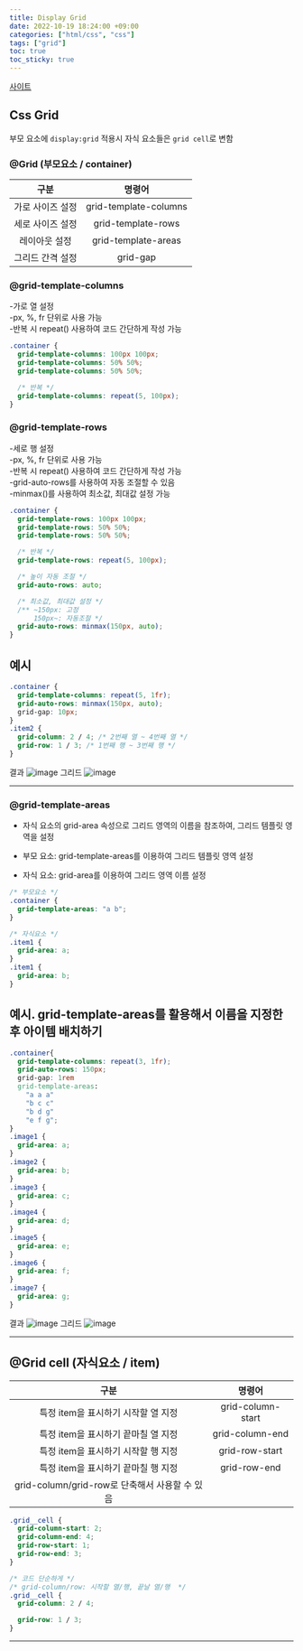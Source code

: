 ```yaml
---
title: Display Grid
date: 2022-10-19 18:24:00 +09:00
categories: ["html/css", "css"]
tags: ["grid"]
toc: true
toc_sticky: true
---
```


[사이트](https://hyemin12.github.io/css-grid/)

## Css Grid

부모 요소에 `display:grid` 적용시 자식 요소들은 `grid cell`로 변함

### @Grid (부모요소 / container)

|       구분       |        명령어         |
| :--------------: | :-------------------: |
| 가로 사이즈 설정 | grid-template-columns |
| 세로 사이즈 설정 |  grid-template-rows   |
|  레이아웃 설정   |  grid-template-areas  |
| 그리드 간격 설정 |       grid-gap        |

### @grid-template-columns

-가로 열 설정  
-px, %, fr 단위로 사용 가능  
-반복 시 repeat() 사용하여 코드 간단하게 작성 가능

```css
.container {
  grid-template-columns: 100px 100px;
  grid-template-columns: 50% 50%;
  grid-template-columns: 50% 50%;

  /* 반복 */
  grid-template-columns: repeat(5, 100px);
}
```

### @grid-template-rows

-세로 행 설정  
-px, %, fr 단위로 사용 가능  
-반복 시 repeat() 사용하여 코드 간단하게 작성 가능  
-grid-auto-rows를 사용하여 자동 조절할 수 있음  
-minmax()를 사용하여 최소값, 최대값 설정 가능

```css
.container {
  grid-template-rows: 100px 100px;
  grid-template-rows: 50% 50%;
  grid-template-rows: 50% 50%;

  /* 반복 */
  grid-template-rows: repeat(5, 100px);

  /* 높이 자동 조절 */
  grid-auto-rows: auto;

  /* 최소값, 최대값 설정 */
  /** ~150px: 고정
      150px~: 자동조절 */
  grid-auto-rows: minmax(150px, auto);
}
```

## 예시

```css
.container {
  grid-template-columns: repeat(5, 1fr);
  grid-auto-rows: minmax(150px, auto);
  grid-gap: 10px;
}
.item2 {
  grid-column: 2 / 4; /* 2번째 열 ~ 4번째 열 */
  grid-row: 1 / 3; /* 1번째 행 ~ 3번째 행 */
}
```

결과
![image](https://github.com/hyemin12/vanilla-starbucks-app/assets/66300732/79d8203f-1c5e-49cb-88cd-c5d996c2dfb6)
그리드
![image](https://github.com/hyemin12/vanilla-starbucks-app/assets/66300732/0f90fd3b-17e2-40b2-bbf0-8943b2088f0e)

---

### @grid-template-areas

- 자식 요소의 grid-area 속성으로 그리드 영역의 이름을 참조하여, 그리드 템플릿 영역을 설정

- 부모 요소: grid-template-areas를 이용하여 그리드 템플릿 영역 설정
- 자식 요소: grid-area를 이용하여 그리드 영역 이름 설정

```css
/* 부모요소 */
.container {
  grid-template-areas: "a b";
}

/* 자식요소 */
.item1 {
  grid-area: a;
}
.item1 {
  grid-area: b;
}
```

## 예시. grid-template-areas를 활용해서 이름을 지정한 후 아이템 배치하기

```css
.container{
  grid-template-columns: repeat(3, 1fr);
  grid-auto-rows: 150px;
  grid-gap: 1rem
  grid-template-areas:
    "a a a"
    "b c c"
    "b d g"
    "e f g";
}
.image1 {
  grid-area: a;
}
.image2 {
  grid-area: b;
}
.image3 {
  grid-area: c;
}
.image4 {
  grid-area: d;
}
.image5 {
  grid-area: e;
}
.image6 {
  grid-area: f;
}
.image7 {
  grid-area: g;
}
```

결과
![image](https://github.com/hyemin12/vanilla-starbucks-app/assets/66300732/24071dc9-c04f-4d13-8bc8-eecd8c61647f)
그리드
![image](https://github.com/hyemin12/vanilla-starbucks-app/assets/66300732/f51a94a0-da33-4b52-9acd-fcab8b881d25)

---

## @Grid cell (자식요소 / item)

|                      구분                      |      명령어       |
| :--------------------------------------------: | :---------------: |
|      특정 item을 표시하기 시작할 열 지정       | grid-column-start |
|      특정 item을 표시하기 끝마칠 열 지정       |  grid-column-end  |
|      특정 item을 표시하기 시작할 행 지정       |  grid-row-start   |
|      특정 item을 표시하기 끝마칠 행 지정       |   grid-row-end    |
| grid-column/grid-row로 단축해서 사용할 수 있음 |

```css
.grid__cell {
  grid-column-start: 2;
  grid-column-end: 4;
  grid-row-start: 1;
  grid-row-end: 3;
}

/* 코드 단순하게 */
/* grid-column/row: 시작할 열/행, 끝날 열/행  */
.grid__cell {
  grid-column: 2 / 4;

  grid-row: 1 / 3;
}
```

---
